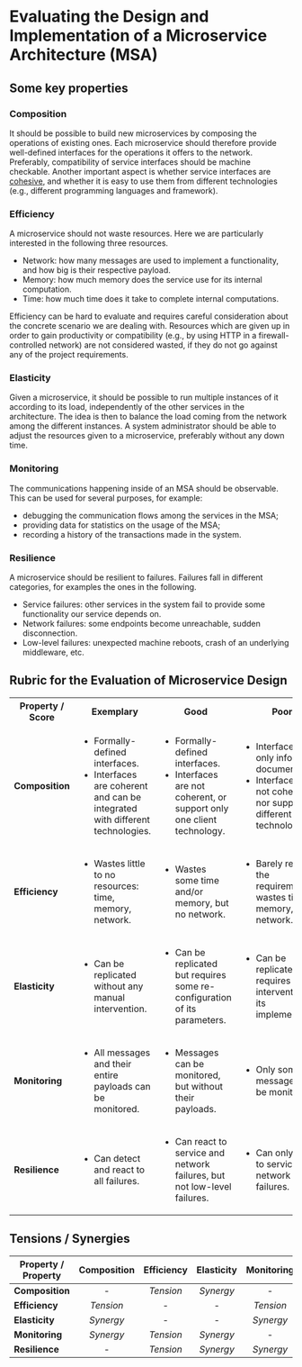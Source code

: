 # Evaluating the Design and Implementation of a Microservice Architecture (MSA)

## Some key properties

### Composition

It should be possible to build new microservices by composing the operations of existing ones.
Each microservice should therefore provide well-defined interfaces for the operations it offers to the network. Preferably, compatibility of service interfaces should be machine checkable.
Another important aspect is whether service interfaces are [cohesive](http://en.wikipedia.org/wiki/Cohesion_(computer_science)), and whether it is easy to use them from different technologies (e.g., different programming languages and framework).

### Efficiency

A microservice should not waste resources. Here we are particularly interested in the following three resources.
* Network: how many messages are used to implement a functionality, and how big is their respective payload.
* Memory: how much memory does the service use for its internal computation.
* Time: how much time does it take to complete internal computations.

Efficiency can be hard to evaluate and requires careful consideration about the concrete scenario we are dealing with.
Resources which are given up in order to gain productivity or compatibility (e.g., by using HTTP in a firewall-controlled network) are not considered wasted, if they do not go against any of the project requirements.

### Elasticity

Given a microservice, it should be possible to run multiple instances of it according to its load, independently of the other services in the architecture. The idea is then to balance the load coming from the network among the different instances.
A system administrator should be able to adjust the resources given to a microservice, preferably without any down time.

### Monitoring

The communications happening inside of an MSA should be observable. This can be used for several purposes, for example:
* debugging the communication flows among the services in the MSA;
* providing data for statistics on the usage of the MSA;
* recording a history of the transactions made in the system.

### Resilience

A microservice should be resilient to failures. Failures fall in different categories, for examples the ones in the following.
* Service failures: other services in the system fail to provide some functionality our service depends on.
* Network failures: some endpoints become unreachable, sudden disconnection.
* Low-level failures: unexpected machine reboots, crash of an underlying middleware, etc.

## Rubric for the Evaluation of Microservice Design

<table>
<tr>
<th>Property / Score</th><th>Exemplary</th><th>Good</th><th>Poor</th><th>Fail</th>
</tr>
<tr>
	<td><strong>Composition</strong></td>
	<td><ul><li>Formally-defined interfaces.</li>
	<li>Interfaces are coherent and can be integrated with different technologies.</li>
	</ul></td>
	<td><ul><li>Formally-defined interfaces.</li>
	<li>Interfaces are not coherent, or support only one client technology.</li>
	</ul></td>
	<td><ul><li>Interfaces are only informally documented.</li>
	<li>Interfaces are not coherent nor support different client technologies.</li>
	</ul></td>
	<td><ul><li>Interfaces are not specified.</li>
	</ul></td>
</tr>
<tr>
	<td><strong>Efficiency</strong></td>
	<td><ul><li>Wastes little to no resources: time, memory, network.</li>
	</ul></td>
	<td><ul><li>Wastes some time and/or memory, but no network.</li>
	</ul></td>
	<td><ul><li>Barely respects the requirements; wastes time, memory, and network.</li>
	</ul></td>
	<td><ul><li>Does not meet the non-functional requirements.</li>
	</ul></td>
</tr>
<tr>
	<td><strong>Elasticity</strong></td>
	<td><ul><li>Can be replicated without any manual intervention.</li>
	</ul></td>
	<td><ul><li>Can be replicated but requires some re-configuration of its parameters.</li>
	</ul></td>
	<td><ul><li>Can be replicated but requires intervention on its implementation.</li>
	</ul></td>
	<td><ul><li>Cannot be replicated.</li>
	</ul></td>
</tr>
<tr>
	<td><strong>Monitoring</strong></td>
	<td><ul><li>All messages and their entire payloads can be monitored.</li>
	</ul></td>
	<td><ul><li>Messages can be monitored, but without their payloads.</li>
	</ul></td>
	<td><ul><li>Only some messages can be monitored.</li>
	</ul></td>
	<td><ul><li>Messages cannot be monitored.</li>
	</ul></td>
</tr>
<tr>
	<td><strong>Resilience</strong></td>
	<td><ul><li>Can detect and react to all failures.</li>
	</ul></td>
	<td><ul><li>Can react to service and network failures, but not low-level failures.</li>
	</ul></td>
	<td><ul><li>Can only react to service or network failures.</li>
	</ul></td>
	<td><ul><li>Cannot react to any failure.</li>
	</ul></td>
</tr>
</table>


## Tensions / Synergies

| Property / Property | Composition | Efficiency | Elasticity | Monitoring | Resilience |
| --- | :---: | :---: | :---: | :---: | :---: |
| **Composition** | - | _Tension_ | _Synergy_ | - | - |
| **Efficiency** | _Tension_ | - | - | _Tension_ | _Tension_ |
| **Elasticity** | _Synergy_ | - | - | _Synergy_ | _Synergy_ |
| **Monitoring** | _Synergy_ | _Tension_ | _Synergy_ | - | _Synergy_ |
| **Resilience** | - | _Tension_ | _Synergy_ | _Synergy_ | - |

<!--
### Explanation

 **Composition** is in _tension_ with **Efficiency**,  -->
